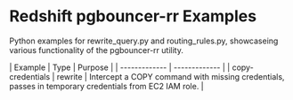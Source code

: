 # Redshift pgbouncer-rr Examples
Python examples for rewrite_query.py and routing_rules.py, showcaseing various functionality of the pgbouncer-rr utility.

| Example | Type | Purpose |
| ------------- | ------------- |
| copy-credentials | rewrite | Intercept a COPY command with missing credentials, passes in temporary credentials from EC2 IAM role. |

